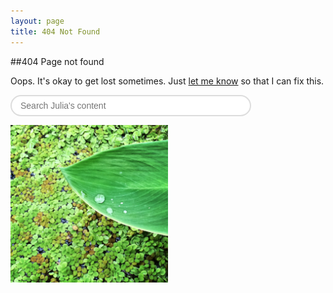 ```yaml
---
layout: page
title: 404 Not Found
---
```

##404 Page not found

Oops.  It's okay to get lost sometimes.  Just <a href="mailto:jscaffrey@gmail.com">let me know</a> so that I can fix this.


<form action="http://www.google.com/cse" id="cse-search-box">
  <p>
    <input type="hidden" name="cx" value="002653876680445790346:f2decexufvq" />
    <input type="hidden" name="ie" value="UTF-8" />
    <input type="text" name="q" id="cse-search-field" placeholder="Search Julia's content" />
    <!--input type="submit" name="sa" value="Search" id="cse-search-button" /-->
  </p>
</form>
<img src="/dist/img/404.jpg" height="50%" width="50%">
<script type="text/javascript" src="http://www.google.com/cse/brand?form=cse-search-box&amp;lang=en"></script>
<script type="text/javascript">
var search_field = document.getElementById('cse-search-field');
search_field.style.background = null;
  search_field.select();
  search_field.focus();
search_field.addEventListener('blur', function (ev) {
  this.style.background = null;
});

</script>
<style type="text/css">
#cse-search-field {
  width: 70%;
  font-size: inherit;
  font-family: helvetica, sans-serif;
  padding:0.5em 1em;
}
#cse-search-field {
  border:2px solid #ddd;
  border-radius: 90px;
}
#cse-search-field:focus {
  outline:none;
  border-color: #2299ff;
}
html.ios #cse-search-field {
  padding:0.5em 1em;
  -webkit-appearance: none;
}
html.ios #cse-search-button {
  display: none;
}
</style>